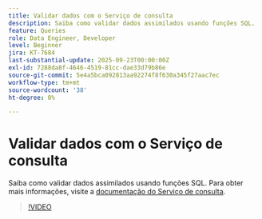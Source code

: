 ```yaml
---
title: Validar dados com o Serviço de consulta
description: Saiba como validar dados assimilados usando funções SQL.
feature: Queries
role: Data Engineer, Developer
level: Beginner
jira: KT-7684
last-substantial-update: 2025-09-23T00:00:00Z
exl-id: 7288da8f-4646-4519-81cc-dae33d79b86e
source-git-commit: 5e4a5bca092813aa92274f8f630a345f27aac7ec
workflow-type: tm+mt
source-wordcount: '38'
ht-degree: 0%

---
```


# Validar dados com o Serviço de consulta

Saiba como validar dados assimilados usando funções SQL. Para obter mais informações, visite a [documentação do Serviço de consulta](https://experienceleague.adobe.com/en/docs/experience-platform/query/home).

>[!VIDEO](https://video.tv.adobe.com/v/333415?learn=on&enablevpops)
